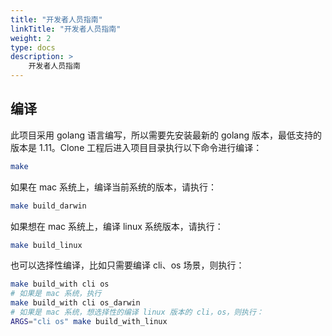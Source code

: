 ```yaml
---
title: "开发者人员指南"
linkTitle: "开发者人员指南"
weight: 2
type: docs
description: > 
    开发者人员指南
---
```


## 编译

此项目采用 golang 语言编写，所以需要先安装最新的 golang 版本，最低支持的版本是 1.11。Clone 工程后进入项目目录执行以下命令进行编译：

```bash
make
```

如果在 mac 系统上，编译当前系统的版本，请执行：

```bash
make build_darwin
```

如果想在 mac 系统上，编译 linux 系统版本，请执行：

```bash
make build_linux
```

也可以选择性编译，比如只需要编译 cli、os 场景，则执行：

```bash
make build_with cli os
# 如果是 mac 系统，执行
make build_with cli os_darwin
# 如果是 mac 系统，想选择性的编译 linux 版本的 cli，os，则执行：
ARGS="cli os" make build_with_linux
```
